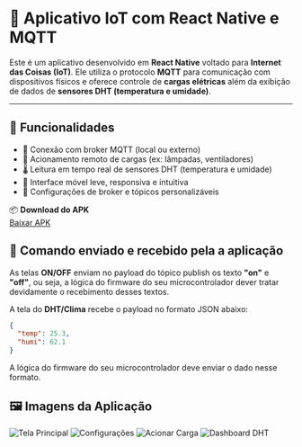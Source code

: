 # 📱 Aplicativo IoT com React Native e MQTT

Este é um aplicativo desenvolvido em **React Native** voltado para **Internet das Coisas (IoT)**. Ele utiliza o protocolo **MQTT** para comunicação com dispositivos físicos e oferece controle de **cargas elétricas** além da exibição de dados de **sensores DHT (temperatura e umidade)**.

---

## 🔧 Funcionalidades

- 📶 Conexão com broker MQTT (local ou externo)
- 🔌 Acionamento remoto de cargas (ex: lâmpadas, ventiladores)
- 🌡️ Leitura em tempo real de sensores DHT (temperatura e umidade)
- 📲 Interface móvel leve, responsiva e intuitiva
- 🔐 Configurações de broker e tópicos personalizáveis


📦 **Download do APK**  
[Baixar APK](https://expo.dev/artifacts/eas/tc1YVbZJnP4co1gXqqtZUt.apk)



## 🔧 Comando enviado e recebido pela a aplicação

As telas **ON/OFF** enviam no payload do tópico publish os texto **"on"** e **"off"**, ou seja, a lógica do firmware do seu microcontrolador dever tratar devidamente o recebimento desses textos.

A tela do **DHT/Clima** recebe o payload no formato JSON abaixo:

```json
{
  "temp": 25.3,
  "humi": 62.1
}

```

A lógica do firmware do seu microcontrolador deve enviar o dado nesse formato. 



## 🖼️ Imagens da Aplicação

![Tela Principal](./assets/telas/tela1.png)
![Configurações](./assets/telas/tela2.png)
![Acionar Carga](./assets/telas/tela3.png)
![Dashboard DHT](./assets/telas/tela4.png)




